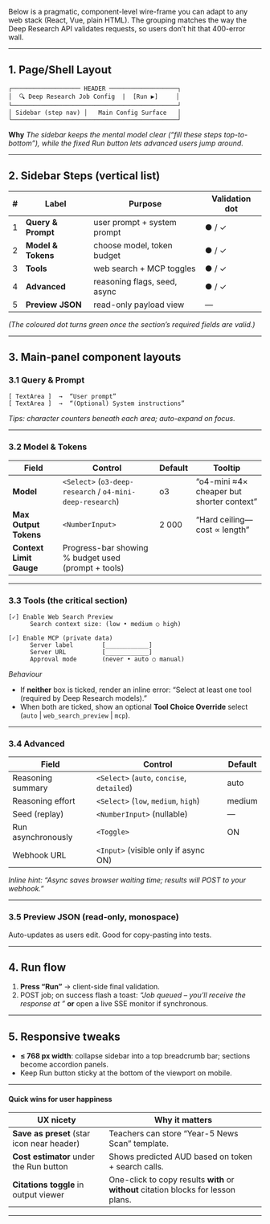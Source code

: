 Below is a pragmatic, component-level wire-frame you can adapt to any web stack (React, Vue, plain HTML).  The grouping matches the way the Deep Research API validates requests, so users don’t hit that 400-error wall.

---

## 1. Page/Shell Layout

```
┌─────────────────── HEADER ───────────────────┐
│  🔍 Deep Research Job Config  |  [Run ▶]     │
└──────────────────────────────────────────────┘
│ Sidebar (step nav) │   Main Config Surface   │
└──────────────────────────────────────────────┘
```

**Why**
*The sidebar keeps the mental model clear (“fill these steps top-to-bottom”), while the fixed Run button lets advanced users jump around.*

---

## 2. Sidebar Steps (vertical list)

| # | Label              | Purpose                      | Validation dot |
| - | ------------------ | ---------------------------- | -------------- |
| 1 | **Query & Prompt** | user prompt + system prompt  | ● / ✓          |
| 2 | **Model & Tokens** | choose model, token budget   | ● / ✓          |
| 3 | **Tools**          | web search + MCP toggles     | ● / ✓          |
| 4 | **Advanced**       | reasoning flags, seed, async | ● / ✓          |
| 5 | **Preview JSON**   | read-only payload view       | —              |

*(The coloured dot turns green once the section’s required fields are valid.)*

---

## 3. Main-panel component layouts

### 3.1 Query & Prompt

```
[ TextArea ]  →  “User prompt”
[ TextArea ]  →  “(Optional) System instructions”
```

*Tips: character counters beneath each area; auto-expand on focus.*

---

### 3.2 Model & Tokens

| Field                   | Control                                                   | Default | Tooltip                                   |
| ----------------------- | --------------------------------------------------------- | ------- | ----------------------------------------- |
| **Model**               | `<Select>` (`o3-deep-research` / `o4-mini-deep-research`) | o3      | “o4-mini ≈4× cheaper but shorter context” |
| **Max Output Tokens**   | `<NumberInput>`                                           | 2 000   | “Hard ceiling—cost ∝ length”              |
| **Context Limit Gauge** | Progress-bar showing % budget used (prompt + tools)       |         |                                           |

---

### 3.3 Tools (the critical section)

```
[✓] Enable Web Search Preview
      Search context size: (low • medium ○ high)

[✓] Enable MCP (private data)
      Server label        [____________]
      Server URL          [____________]
      Approval mode       (never • auto ○ manual)
```

*Behaviour*

* If **neither** box is ticked, render an inline error: “Select at least one tool (required by Deep Research models).”
* When both are ticked, show an optional **Tool Choice Override** select (`auto` | `web_search_preview` | `mcp`).

---

### 3.4 Advanced

| Field              | Control                                    | Default |
| ------------------ | ------------------------------------------ | ------- |
| Reasoning summary  | `<Select>` (`auto`, `concise`, `detailed`) | auto    |
| Reasoning effort   | `<Select>` (`low`, `medium`, `high`)       | medium  |
| Seed (replay)      | `<NumberInput>` (nullable)                 | —       |
| Run asynchronously | `<Toggle>`                                 | ON      |
| Webhook URL        | `<Input>` (visible only if async ON)       |         |

*Inline hint: “Async saves browser waiting time; results will POST to your webhook.”*

---

### 3.5 Preview JSON (read-only, monospace)

Auto-updates as users edit.  Good for copy-pasting into tests.

---

## 4. Run flow

1. **Press “Run”** → client-side final validation.
2. POST job; on success flash a toast: *“Job queued – you’ll receive the response at <webhook>”* **or** open a live SSE monitor if synchronous.

---

## 5. Responsive tweaks

* **≤ 768 px width**: collapse sidebar into a top breadcrumb bar; sections become accordion panels.
* Keep Run button sticky at the bottom of the viewport on mobile.

---

#### Quick wins for user happiness

| UX nicety                                  | Why it matters                                                                      |
| ------------------------------------------ | ----------------------------------------------------------------------------------- |
| **Save as preset** (star icon near header) | Teachers can store “Year-5 News Scan” template.                                     |
| **Cost estimator** under the Run button    | Shows predicted AUD based on token + search calls.                                  |
| **Citations toggle** in output viewer      | One-click to copy results **with** or **without** citation blocks for lesson plans. |

---


